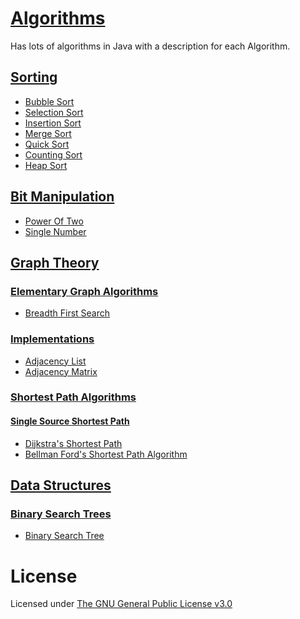 # [Algorithms](https://github.com/nishantc1527/Algorithms/tree/master/Algorithms)
Has lots of algorithms in Java with a description for each Algorithm.
## [Sorting](https://github.com/nishantc1527/Algorithms/tree/master/Algorithms/Sorting)

 - [Bubble Sort](https://github.com/nishantc1527/Algorithms/tree/master/Algorithms/Sorting/BubbleSort)
 - [Selection Sort](https://github.com/nishantc1527/Algorithms/tree/master/Algorithms/Sorting/SelectionSort)
 - [Insertion Sort](https://github.com/nishantc1527/Algorithms/tree/master/Algorithms/Sorting/InsertionSort)
 - [Merge Sort](https://github.com/nishantc1527/Algorithms/tree/master/Algorithms/Sorting/MergeSort)
 - [Quick Sort](https://github.com/nishantc1527/Algorithms/tree/master/Algorithms/Sorting/QuickSort)
 - [Counting Sort](https://github.com/nishantc1527/Algorithms/tree/master/Algorithms/Sorting/CountingSort)
 - [Heap Sort](https://github.com/nishantc1527/Algorithms/tree/master/Algorithms/Sorting/HeapSort)
## [Bit Manipulation](https://github.com/nishantc1527/Algorithms/tree/master/Algorithms/BitManipulation)
 - [Power Of Two](https://github.com/nishantc1527/Algorithms/tree/master/Algorithms/BitManipulation/PowerOfTwo)
 - [Single Number](https://github.com/nishantc1527/Algorithms/tree/master/Algorithms/BitManipulation/SingleNumber)
## [Graph Theory](https://github.com/nishantc1527/Algorithms/tree/master/Algorithms/GraphTheory)

 ### [Elementary Graph Algorithms](https://github.com/nishantc1527/Algorithms/tree/master/Algorithms/GraphTheory/ElementaryGraphAlgorithms)
 
 - [Breadth First Search](https://github.com/nishantc1527/Algorithms/tree/master/Algorithms/GraphTheory/ElementaryGraphAlgorithms/BreadthFirstSearch)

 ### [Implementations](https://github.com/nishantc1527/Algorithms/tree/master/Algorithms/GraphTheory/Implementations)
 
 - [Adjacency List](https://github.com/nishantc1527/Algorithms/tree/master/Algorithms/GraphTheory/Implementations/AdjacencyList)
 - [Adjacency Matrix](https://github.com/nishantc1527/Algorithms/tree/master/Algorithms/GraphTheory/Implementations/AdjacencyMatrix)
 
 ### [Shortest Path Algorithms](https://github.com/nishantc1527/Algorithms/tree/master/Algorithms/GraphTheory/ShortestPathAlgorithms)
 
  #### [Single Source Shortest Path](https://github.com/nishantc1527/Algorithms/tree/master/Algorithms/GraphTheory/ShortestPathAlgorithms/SingleSourceShortestPath)
  
  - [Dijkstra's Shortest Path](https://github.com/nishantc1527/Algorithms/tree/master/Algorithms/GraphTheory/ShortestPathAlgorithms/SingleSourceShortestPath/DijkstraShortestPath)
  - [Bellman Ford's Shortest Path Algorithm](https://github.com/nishantc1527/Algorithms/tree/master/Algorithms/GraphTheory/ShortestPathAlgorithms/SingleSourceShortestPath/BellmanFordShortestPath)

## [Data Structures](https://github.com/nishantc1527/Algorithms/tree/master/Algorithms/DataStructures)

 ### [Binary Search Trees](https://github.com/nishantc1527/Algorithms/tree/master/Algorithms/DataStructures)
 
 - [Binary Search Tree](https://github.com/nishantc1527/Algorithms/tree/master/Algorithms/DataStructures/BinarySearchTrees/BinarySearchTree)

# License
Licensed under [The GNU General Public License v3.0](https://www.gnu.org/licenses/gpl-3.0.en.html)